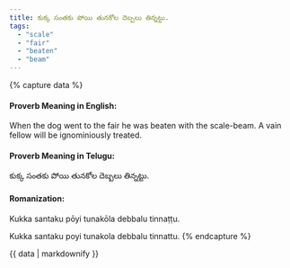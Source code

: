 ```yaml
---
title: కుక్క సంతకు పోయి తునకోల దెబ్బలు తిన్నట్టు.
tags:
  - "scale"
  - "fair"
  - "beaten"
  - "beam"
---
```


{% capture data %}
#### Proverb Meaning in English:
When the dog went to the fair he was beaten with the scale-beam.
A vain fellow will be ignominiously treated.

#### Proverb Meaning in Telugu:
కుక్క సంతకు పోయి తునకోల దెబ్బలు తిన్నట్టు.

#### Romanization:
Kukka santaku pōyi tunakōla debbalu tinnaṭṭu.

Kukka santaku poyi tunakola debbalu tinnattu.
{% endcapture %}

{{ data | markdownify }}


